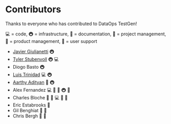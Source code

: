 # Contributors

Thanks to everyone who has contributed to DataOps TestGen!

💻 = code, 🚇 = infrastructure, 📖 = documentation, 📆 = project management, 🤔 = product management, 💬 = user support

- [Javier Giulianetti](https://github.com/JavierGi) 🚇
- [Tyler Stubenvoll](https://github.com/tjstub) 🚇 💻 
- Diogo Basto 🚇
- [Luis Trinidad](https://www.linkedin.com/in/strinidad) 💻 🚇
- [Aarthy Adityan](https://www.linkedin.com/in/aarthyadityan) 📖 🚇
- Alex Fernandez 💻 📆 📖 🚇 💬
- Charles Bloche 🤔 📆 💻 📖 💬
- Eric Estabrooks 🤔
- Gil Benghiat 🤔 💬
- Chris Bergh 🤔 📖
